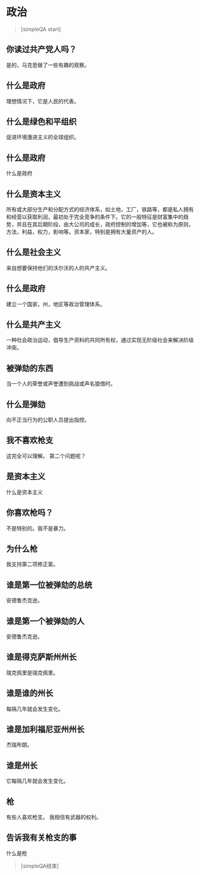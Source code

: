 ﻿#  政治


> [simpleQA start]

## 你读过共产党人吗？
是的，马克思做了一些有趣的观察。

## 什么是政府
理想情况下，它是人民的代表。

## 什么是绿色和平组织
促进环境激进主义的全球组织。

## 什么是政府
什么是政府

## 什么是资本主义
所有或大部分生产和分配方式的经济体系，如土地，工厂，铁路等，都是私人拥有和经营以获取利润，最初处于完全竞争的条件下。它的一般特征是财富集中的趋势，并且在其后期阶段，由大公司的成长，政府控制的增加等，它也被称为原则，方法，利益，权力，影响等。资本家，特别是拥有大量资产的人。

## 什么是社会主义
来自想要保持他们的沃尔沃的人的共产主义。

## 什么是政府
建立一个国家，州，地区等政治管理体系。

## 什么是共产主义
一种社会政治运动，倡导生产资料的共同所有权，通过实现无阶级社会来解决阶级冲突。

## 被弹劾的东西
当一个人的荣誉或声誉遭到挑战或声名狼借时。

## 什么是弹劾
向不正当行为的公职人员提出指控。

## 我不喜欢枪支
这完全可以理解。
第二个问题呢？

## 是资本主义
什么是资本主义

## 你喜欢枪吗？
不是特别的。我不是暴力。

## 为什么枪
我支持第二项修正案。

## 谁是第一位被弹劾的总统
安德鲁杰克逊。

## 谁是第一个被弹劾的人
安德鲁杰克逊。

## 谁是得克萨斯州州长
瑞克佩里是瑞克佩里。

## 谁是谁的州长
每隔几年就会发生变化。

## 谁是加利福尼亚州州长
杰瑞布朗。

## 谁是州长
它每隔几年就会发生变化。

## 枪
有些人喜欢枪支。
我相信有武器的权利。

## 告诉我有关枪支的事
什么是枪

> [simpleQA结束]
